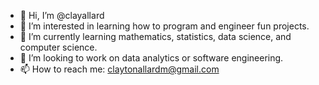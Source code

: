 - 👋 Hi, I’m @clayallard
- 👀 I’m interested in learning how to program and engineer fun projects.
- 🌱 I’m currently learning mathematics, statistics, data science, and computer science.
- 💞️ I’m looking to work on data analytics or software engineering.
- 📫 How to reach me: claytonallardm@gmail.com

